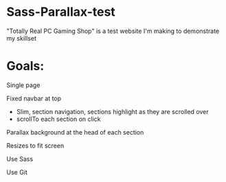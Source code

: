 # Sass-Parallax-test
"Totally Real PC Gaming Shop" is a test website I'm making to demonstrate my skillset

# Goals:

Single page

Fixed navbar at top
-	Slim, section navigation, sections highlight as they are scrolled over
-	scrollTo each section on click

Parallax background at the head of each section

Resizes to fit screen

Use Sass

Use Git
